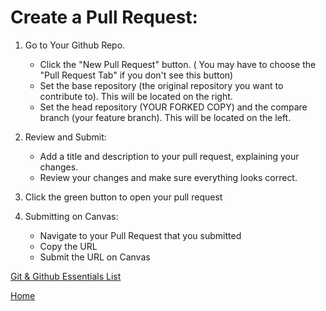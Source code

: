 # Create a Pull Request:

1. Go to Your Github Repo.
    - Click the "New Pull Request" button. ( You may have to choose the "Pull Request Tab" if you don't see this button)
    -  Set the base repository (the original repository you want to contribute to). This will be located on the right.
    - Set the head repository (YOUR FORKED COPY) and the compare branch (your feature branch). This will be located on the left.
    
1. Review and Submit:
    - Add a title and description to your pull request, explaining your changes.
    - Review your changes and make sure everything looks correct.
1. Click the green button to open your pull request

1.  Submitting on Canvas:
    - Navigate to your Pull Request that you submitted
    - Copy the URL
    - Submit the URL on Canvas


[Git & Github Essentials List](../git-and-github.md)

[Home](https://github.com/10-3-pursuit/10-3-resources/tree/main)